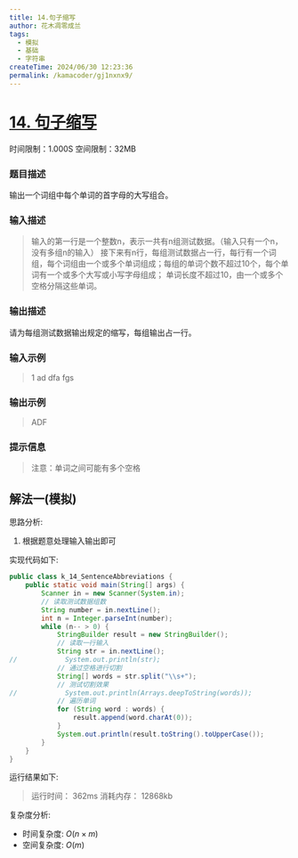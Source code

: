 ```yaml
---
title: 14.句子缩写
author: 花木凋零成兰
tags:
  - 模拟
  - 基础
  - 字符串
createTime: 2024/06/30 12:23:36
permalink: /kamacoder/gj1nxnx9/
---
```


# [14. 句子缩写](https://www.kamacoder.com/problempage.php?pid=1013)
时间限制：1.000S  空间限制：32MB
### 题目描述
输出一个词组中每个单词的首字母的大写组合。
### 输入描述
> 输入的第一行是一个整数n，表示一共有n组测试数据。（输入只有一个n，没有多组n的输入）
接下来有n行，每组测试数据占一行，每行有一个词组，每个词组由一个或多个单词组成；每组的单词个数不超过10个，每个单词有一个或多个大写或小写字母组成；
单词长度不超过10，由一个或多个空格分隔这些单词。
### 输出描述
请为每组测试数据输出规定的缩写，每组输出占一行。
### 输入示例
>1
ad dfa     fgs
### 输出示例
>ADF
### 提示信息
> 注意：单词之间可能有多个空格

## 解法一(模拟)

思路分析:
1. 根据题意处理输入输出即可

实现代码如下:

```java
public class k_14_SentenceAbbreviations {
    public static void main(String[] args) {
        Scanner in = new Scanner(System.in);
        // 读取测试数据组数
        String number = in.nextLine();
        int n = Integer.parseInt(number);
        while (n-- > 0) {
            StringBuilder result = new StringBuilder();
            // 读取一行输入
            String str = in.nextLine();
//            System.out.println(str);
            // 通过空格进行切割
            String[] words = str.split("\\s+");
            // 测试切割效果
//            System.out.println(Arrays.deepToString(words));
            // 遍历单词
            for (String word : words) {
                result.append(word.charAt(0));
            }
            System.out.println(result.toString().toUpperCase());
        }
    }
}
```

运行结果如下:

> 运行时间：
362ms
消耗内存：
12868kb

复杂度分析:
- 时间复杂度: $O(n \times m)$
- 空间复杂度: $O(m)$
